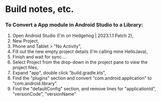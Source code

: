 # Build notes, etc. 

### To Convert a App module in Android Studio to a Library: 

1. Open Android Studio (I'm on Hedgehog | 2023.1.1 Patch 2),
2. New Project,
3. Phone and Tablet > "No Activity",
4. Fill out the new empty project details (I'm calling mine HelloJava),
5. Finish and wait for sync....
6. Select Project from the drop-down in the project pane to view the project files,
7. Expand "app", double click "build.gradle.kts",
8. Find the "plugins" section and convert "com.android.application" to "com.android.library".
9. Find the "defaultConfig" section, and remove lines for "applicationId", "versionCode", "versionName"
